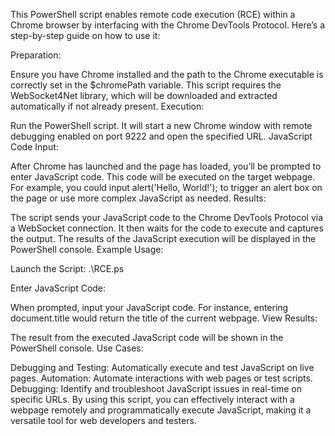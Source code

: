 This PowerShell script enables remote code execution (RCE) within a Chrome browser by interfacing with the Chrome DevTools Protocol. Here’s a step-by-step guide on how to use it:

Preparation:

Ensure you have Chrome installed and the path to the Chrome executable is correctly set in the $chromePath variable.
This script requires the WebSocket4Net library, which will be downloaded and extracted automatically if not already present.
Execution:

Run the PowerShell script. It will start a new Chrome window with remote debugging enabled on port 9222 and open the specified URL.
JavaScript Code Input:

After Chrome has launched and the page has loaded, you’ll be prompted to enter JavaScript code. This code will be executed on the target webpage.
For example, you could input alert('Hello, World!'); to trigger an alert box on the page or use more complex JavaScript as needed.
Results:

The script sends your JavaScript code to the Chrome DevTools Protocol via a WebSocket connection. It then waits for the code to execute and captures the output.
The results of the JavaScript execution will be displayed in the PowerShell console.
Example Usage:

Launch the Script:
.\RCE.ps

Enter JavaScript Code:

When prompted, input your JavaScript code. For instance, entering document.title would return the title of the current webpage.
View Results:

The result from the executed JavaScript code will be shown in the PowerShell console.
Use Cases:

Debugging and Testing: Automatically execute and test JavaScript on live pages.
Automation: Automate interactions with web pages or test scripts.
Debugging: Identify and troubleshoot JavaScript issues in real-time on specific URLs.
By using this script, you can effectively interact with a webpage remotely and programmatically execute JavaScript, making it a versatile tool for web developers and testers.
